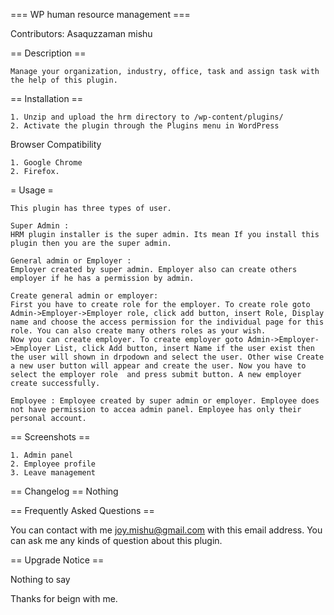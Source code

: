 === WP human resource management ===

Contributors: Asaquzzaman mishu

== Description ==

    Manage your organization, industry, office, task and assign task with the help of this plugin.

== Installation ==

	1. Unzip and upload the hrm directory to /wp-content/plugins/
    2. Activate the plugin through the Plugins menu in WordPress

Browser Compatibility

    1. Google Chrome
    2. Firefox.

= Usage =

	This plugin has three types of user.

    Super Admin :
    HRM plugin installer is the super admin. Its mean If you install this plugin then you are the super admin.

    General admin or Employer :
    Employer created by super admin. Employer also can create others employer if he has a permission by admin.

	Create general admin or employer:
	First you have to create role for the employer. To create role goto Admin->Employer->Employer role, click add button, insert Role, Display name and choose the access permission for the individual page for this role. You can also create many others roles as your wish.
	Now you can create employer. To create employer goto Admin->Employer->Employer List, click Add button, insert Name if the user exist then the user will shown in drpodown and select the user. Other wise Create a new user button will appear and create the user. Now you have to select the employer role  and press submit button. A new employer create successfully.

    Employee : Employee created by super admin or employer. Employee does not have permission to accea admin panel. Employee has only their personal account.

== Screenshots ==

    1. Admin panel
    2. Employee profile
    3. Leave management

== Changelog ==
	Nothing

== Frequently Asked Questions ==

You can contact with me joy.mishu@gmail.com with this email address. You can ask me any kinds of question about this plugin.

== Upgrade Notice ==

Nothing to say

Thanks for beign with me.



